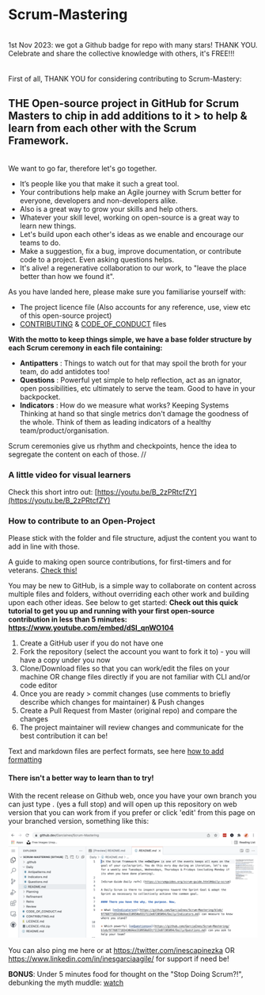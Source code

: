# Scrum-Mastering

<br>
1st Nov 2023: we got a Github badge for repo with many stars! THANK YOU. </br>
Celebrate and share the collective knowledge with others, it's FREE!!! </br>
<br>
<br>First of all, THANK YOU for considering contributing to Scrum-Mastery:

## THE Open-source project in GitHub for Scrum Masters to chip in add additions to it > to help &amp; learn from each other with the Scrum Framework.

<br>We want to go far, therefore let's go together.

- It’s people like you that make it such a great tool.
- Your contributions help make an Agile journey with Scrum better for everyone, developers and non-developers alike.
- Also is a great way to grow your skills and help others. 
- Whatever your skill level, working on open-source is a great way to learn new things.
- Let's build upon each other's ideas as we enable and encourage our teams to do.
- Make a suggestion, fix a bug, improve documentation, or contribute code to a project. Even asking questions helps.
- It's alive! a regenerative collaboration to our work, to "leave the place better than how we found it".

As you have landed here, please make sure you familiarise yourself with:
- The project licence file (Also accounts for any reference, use, view etc of this open-source project)
-  [CONTRIBUTING](https://github.com/GarciaInes/Scrum-Mastering/blob/b3686973dcb680c8ce017279a801f5fc8d9edba3/CONTRIBUTING.md) & [CODE_OF_CONDUCT](https://github.com/GarciaInes/Scrum-Mastering/blob/b3686973dcb680c8ce017279a801f5fc8d9edba3/CODE_OF_CONDUCT.md) files

**With the motto to keep things simple, we have a base folder structure by each Scrum ceremony in each file containing:**
- **Antipatters** : Things to watch out for that may spoil the broth for your team, do add antidotes too!
- **Questions** : Powerful yet simple to help reflection, act as an ignator, open possibilities, etc ultimately to serve the team. Good to have in your backpocket.
- **Indicators** : How do we measure what works? Keeping Systems Thinking at hand so that single metrics don't damage the goodness of the whole. Think of them as leading indicators of a healthy team/product/organisation.

Scrum ceremonies give us rhythm and checkpoints, hence the idea to segregate the content on each of those.
//

### A little video for visual learners
Check this short intro out: [https://youtu.be/B_2zPRtcfZY](https://youtu.be/B_2zPRtcfZY)

### How to contribute to an Open-Project
Please stick with the folder and file structure, adjust the content you want to add in line with those. 

A guide to making open source contributions, for first-timers and for veterans. [Check this!](https://opensource.guide/how-to-contribute/)

You may be new to GitHub, is a simple way to collaborate on content across multiple files and folders, without overriding each other work and building upon each other ideas. See below to get started:
**Check out this quick tutorial to get you up and running with your first open-source contribution in less than 5 minutes: https://www.youtube.com/embed/dSl_qnWO104**
1. Create a GitHub user if you do not have one
2. Fork the repository (select the account you want to fork it to) - you will have a copy under you now
3. Clone/Download files so that you can work/edit the files on your machine OR change files directly if you are not familiar with CLI and/or code editor
4. Once you are ready > commit changes (use comments to briefly describe which changes for maintainer) & Push changes
5. Create a Pull Request from Master (original repo) and compare the changes
6. The project maintainer will review changes and communicate for the best contribution it can be!

Text and markdown files are perfect formats, see here [how to add formatting](https://guides.github.com/features/mastering-markdown/)

#### There isn't a better way to learn than to try!

With the recent release on Github web, once you have your own branch you can just type . (yes a full stop) and will open up this repository on web version that you can work from if you prefer or click 'edit' from this page on your branched version, something like this: 
</br>

![Sample](https://github.com/GarciaInes/Scrum-Mastering/blob/main/Sample%20Github%20Web.png)

You can also ping me here or at https://twitter.com/inescapinezka OR https://www.linkedin.com/in/inesgarciaagile/ for support if need be!

**BONUS**: Under 5 minutes food for thought on the "Stop Doing Scrum?!", debunking the myth muddle: [watch](https://www.youtube.com/watch?v=PVWEhnIJJXw)
